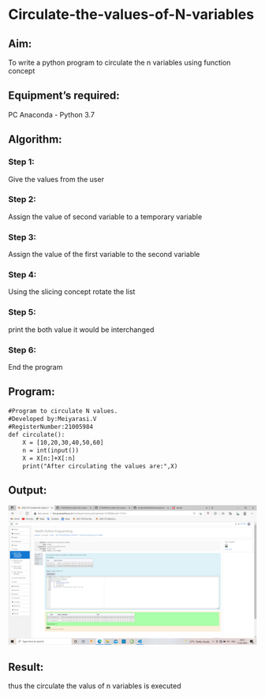 # Circulate-the-values-of-N-variables
## Aim:
To write a python program to circulate the n variables using function concept
## Equipment’s required:
PC
Anaconda - Python 3.7
## Algorithm: 
### Step 1: 
Give the values from the user
### Step 2:
Assign the value of second variable to a temporary variable
### Step 3: 
Assign the value of the first variable to the second variable
### Step 4: 
Using the slicing concept rotate the list
### Step 5: 
print the both value it would be interchanged
### Step 6:
End the program 
## Program:
~~~
#Program to circulate N values.
#Developed by:Meiyarasi.V
#RegisterNumber:21005984
def circulate():
    X = [10,20,30,40,50,60]
    n = int(input())
    X = X[n:]+X[:n]
    print("After circulating the values are:",X)
~~~
## Output:
![output](.//CN.png)

## Result:
thus the circulate the valus of n variables is executed
